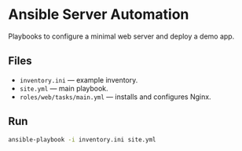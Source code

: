 # Ansible Server Automation

Playbooks to configure a minimal web server and deploy a demo app.

## Files
- `inventory.ini` — example inventory.
- `site.yml` — main playbook.
- `roles/web/tasks/main.yml` — installs and configures Nginx.

## Run
```bash
ansible-playbook -i inventory.ini site.yml
```
